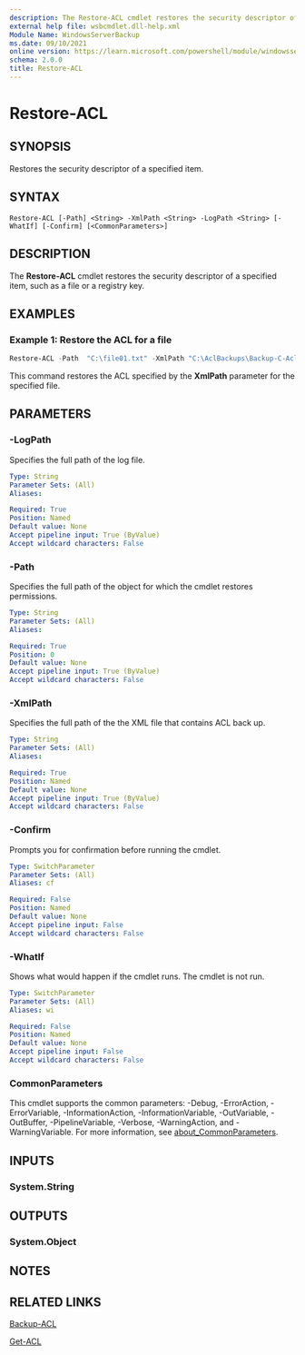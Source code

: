 ```yaml
---
description: The Restore-ACL cmdlet restores the security descriptor of a specified item, such as a file or a registry key.
external help file: wsbcmdlet.dll-help.xml
Module Name: WindowsServerBackup
ms.date: 09/10/2021
online version: https://learn.microsoft.com/powershell/module/windowsserverbackup/restore-acl?view=windowsserver2022-ps&wt.mc_id=ps-gethelp
schema: 2.0.0
title: Restore-ACL
---
```


# Restore-ACL

## SYNOPSIS
Restores the security descriptor of a specified item.

## SYNTAX

```
Restore-ACL [-Path] <String> -XmlPath <String> -LogPath <String> [-WhatIf] [-Confirm] [<CommonParameters>]
```

## DESCRIPTION
The **Restore-ACL** cmdlet restores the security descriptor of a specified item, such as a file or a registry key.

## EXAMPLES

### Example 1: Restore the ACL for a file
```powershell
Restore-ACL -Path  "C:\file01.txt" -XmlPath "C:\AclBackups\Backup-C-AclBackups-file01.txt-2021-11-02-02-14-11.xml" -LogPath "C:\AclBackupLogs\"
```

This command restores the ACL specified by the **XmlPath** parameter for the specified file.

## PARAMETERS

### -LogPath
Specifies the full path of the log file.

```yaml
Type: String
Parameter Sets: (All)
Aliases:

Required: True
Position: Named
Default value: None
Accept pipeline input: True (ByValue)
Accept wildcard characters: False
```

### -Path
Specifies the full path of the object for which the cmdlet restores permissions.

```yaml
Type: String
Parameter Sets: (All)
Aliases:

Required: True
Position: 0
Default value: None
Accept pipeline input: True (ByValue)
Accept wildcard characters: False
```

### -XmlPath
Specifies the full path of the the XML file that contains ACL back up.

```yaml
Type: String
Parameter Sets: (All)
Aliases:

Required: True
Position: Named
Default value: None
Accept pipeline input: True (ByValue)
Accept wildcard characters: False
```

### -Confirm
Prompts you for confirmation before running the cmdlet.

```yaml
Type: SwitchParameter
Parameter Sets: (All)
Aliases: cf

Required: False
Position: Named
Default value: None
Accept pipeline input: False
Accept wildcard characters: False
```

### -WhatIf
Shows what would happen if the cmdlet runs.
The cmdlet is not run.

```yaml
Type: SwitchParameter
Parameter Sets: (All)
Aliases: wi

Required: False
Position: Named
Default value: None
Accept pipeline input: False
Accept wildcard characters: False
```

### CommonParameters
This cmdlet supports the common parameters: -Debug, -ErrorAction, -ErrorVariable, -InformationAction, -InformationVariable, -OutVariable, -OutBuffer, -PipelineVariable, -Verbose, -WarningAction, and -WarningVariable. For more information, see [about_CommonParameters](https://go.microsoft.com/fwlink/?LinkID=113216).

## INPUTS

### System.String

## OUTPUTS

### System.Object

## NOTES

## RELATED LINKS

[Backup-ACL](Backup-ACL.md)

[Get-ACL](/powershell/module/microsoft.powershell.security/get-acl)
